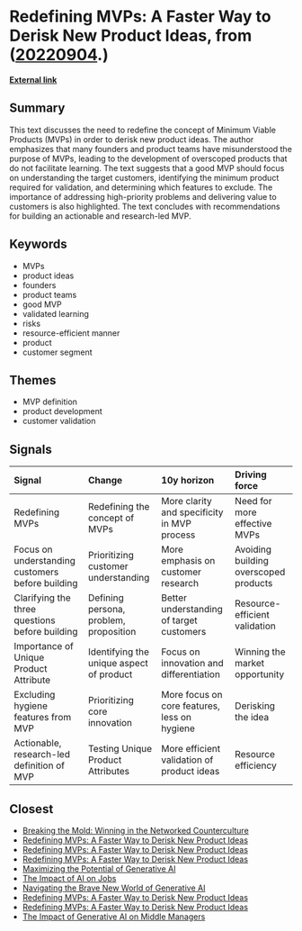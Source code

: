 # __Redefining MVPs: A Faster Way to Derisk New Product Ideas__, from ([20220904](https://kghosh.substack.com/p/20220904).)

__[External link](https://www.opinionx.co/blog/mvps)__



## Summary

This text discusses the need to redefine the concept of Minimum Viable Products (MVPs) in order to derisk new product ideas. The author emphasizes that many founders and product teams have misunderstood the purpose of MVPs, leading to the development of overscoped products that do not facilitate learning. The text suggests that a good MVP should focus on understanding the target customers, identifying the minimum product required for validation, and determining which features to exclude. The importance of addressing high-priority problems and delivering value to customers is also highlighted. The text concludes with recommendations for building an actionable and research-led MVP.

## Keywords

* MVPs
* product ideas
* founders
* product teams
* good MVP
* validated learning
* risks
* resource-efficient manner
* product
* customer segment

## Themes

* MVP definition
* product development
* customer validation

## Signals

| Signal                                           | Change                                   | 10y horizon                                  | Driving force                         |
|:-------------------------------------------------|:-----------------------------------------|:---------------------------------------------|:--------------------------------------|
| Redefining MVPs                                  | Redefining the concept of MVPs           | More clarity and specificity in MVP process  | Need for more effective MVPs          |
| Focus on understanding customers before building | Prioritizing customer understanding      | More emphasis on customer research           | Avoiding building overscoped products |
| Clarifying the three questions before building   | Defining persona, problem, proposition   | Better understanding of target customers     | Resource-efficient validation         |
| Importance of Unique Product Attribute           | Identifying the unique aspect of product | Focus on innovation and differentiation      | Winning the market opportunity        |
| Excluding hygiene features from MVP              | Prioritizing core innovation             | More focus on core features, less on hygiene | Derisking the idea                    |
| Actionable, research-led definition of MVP       | Testing Unique Product Attributes        | More efficient validation of product ideas   | Resource efficiency                   |

## Closest

* [Breaking the Mold: Winning in the Networked Counterculture](e5f4b1b4319694169f1551be43a837c9)
* [Redefining MVPs: A Faster Way to Derisk New Product Ideas](5f1854892dfd2f3bd837d7e5db7369ee)
* [Redefining MVPs: A Faster Way to Derisk New Product Ideas](5f1854892dfd2f3bd837d7e5db7369ee)
* [Redefining MVPs: A Faster Way to Derisk New Product Ideas](5f1854892dfd2f3bd837d7e5db7369ee)
* [Maximizing the Potential of Generative AI](cff1a5331e2a0947c902edfd1aa39f6a)
* [The Impact of AI on Jobs](17cff4adea214f71c7a5eed15307b0e7)
* [Navigating the Brave New World of Generative AI](ed237776f4979a2104f62c4985fbeba8)
* [Redefining MVPs: A Faster Way to Derisk New Product Ideas](5f1854892dfd2f3bd837d7e5db7369ee)
* [Redefining MVPs: A Faster Way to Derisk New Product Ideas](5f1854892dfd2f3bd837d7e5db7369ee)
* [The Impact of Generative AI on Middle Managers](4427e1d7ce3ce8d0a6f40cb808f69b6a)